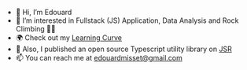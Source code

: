 - 👋 Hi, I’m Edouard
- 👀 I’m interested in Fullstack (JS) Application, Data Analysis and Rock Climbing 🧗‍♀️
- 🌍 Check out my [Learning Curve](https://edouardmisset.github.io/my-learning-curve)
- 🚀 Also, I published an open source Typescript utility library on [JSR](https://jsr.io/@edouardmisset/utils)
- 📫 You can reach me at edouardmisset@gmail.com

<!---
edouardmisset/edouardmisset is a ✨ special ✨ repository because its `README.md` (this file) appears on your GitHub profile.
You can click the Preview link to take a look at your changes.
--->
